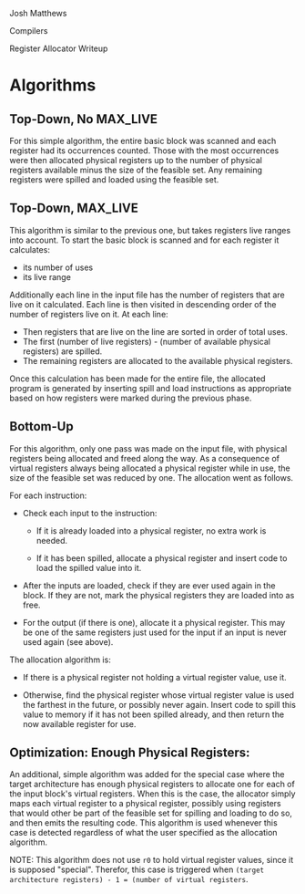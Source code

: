 Josh Matthews

Compilers

Register Allocator Writeup


Algorithms
==========

Top-Down, No MAX_LIVE
---------------------

For this simple algorithm, the entire basic block was scanned and each register
had its occurrences counted. Those with the most occurrences were then allocated
physical registers up to the number of physical registers available minus the
size of the feasible set. Any remaining registers were spilled and loaded using
the feasible set.


Top-Down, MAX_LIVE
------------------

This algorithm is similar to the previous one, but takes registers live ranges
into account. To start the basic block is scanned and for each register it
calculates:

- its number of uses
- its live range

Additionally each line in the input file has the number of registers that are
live on it calculated. Each line is then visited in descending order of the
number of registers live on it. At each line:

- Then registers that are live on the line are sorted in order of total uses.
- The first (number of live registers) - (number of available physical
  registers) are spilled.
- The remaining registers are allocated to the available physical registers.

Once this calculation has been made for the entire file, the allocated program
is generated by inserting spill and load instructions as appropriate based on
how registers were marked during the previous phase.


Bottom-Up
---------

For this algorithm, only one pass was made on the input file, with physical
registers being allocated and freed along the way. As a consequence of virtual
registers always being allocated a physical register while in use, the size of
the feasible set was reduced by one. The allocation went as follows.

For each instruction:

- Check each input to the instruction:

  - If it is already loaded into a physical register, no extra work is needed.

  - If it has been spilled, allocate a physical register and insert code to load
    the spilled value into it.

- After the inputs are loaded, check if they are ever used again in the block.
  If they are not, mark the physical registers they are loaded into as free.

- For the output (if there is one), allocate it a physical register. This may be
  one of the same registers just used for the input if an input is never used
  again (see above).

The allocation algorithm is:

- If there is a physical register not holding a virtual register value, use it.

- Otherwise, find the physical register whose virtual register value is used the
  farthest in the future, or possibly never again. Insert code to spill this
  value to memory if it has not been spilled already, and then return the now
  available register for use.


Optimization: Enough Physical Registers:
----------------------------------------

An additional, simple algorithm was added for the special case where the target
architecture has enough physical registers to allocate one for each of the input
block's virtual registers. When this is the case, the allocator simply maps each
virtual register to a physical register, possibly using registers that would
other be part of the feasible set for spilling and loading to do so, and then
emits the resulting code. This algorithm is used whenever this case is detected
regardless of what the user specified as the allocation algorithm.

NOTE: This algorithm does not use `r0` to hold virtual register values, since it
is supposed "special". Therefor, this case is triggered when `(target
architecture registers) - 1 = (number of virtual registers`.
